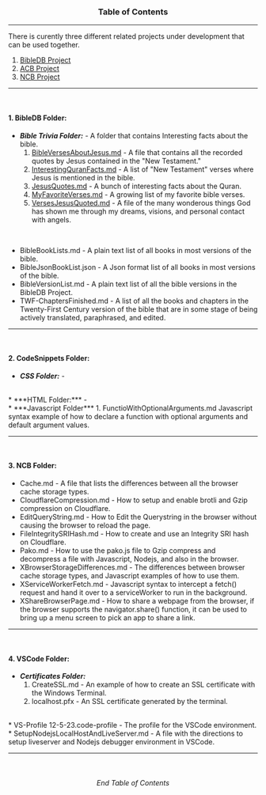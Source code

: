 <h3 align="center">Table of Contents</h3>

---
There is curently three different related projects under development that can be used together.
1. [BibleDB Project]()
2. [ACB Project]()
3. [NCB Project]()
---
<br>

#### 1. BibleDB Folder:
* ***Bible Trivia Folder:*** - A folder that contains Interesting facts about the bible.
    1. [BibleVersesAboutJesus.md](BibleDB-docs/Bible-Trivia/BibleVersesAboutJesus.md) - A file that contains all the recorded quotes by Jesus contained in the "New Testament."
    2. [InterestingQuranFacts.md](BibleDB-docs/Bible-Trivia/InterestingQuranFacts.md) - A list of "New Testament" verses where Jesus is mentioned in the bible.
    3. [JesusQuotes.md](BibleDB-docs/Bible-Trivia/JesusQuotes.md) - A bunch of interesting facts about the Quran.
    4. [MyFavoriteVerses.md](BibleDB-docs/Bible-Trivia/MyFavoriteVerses.md) - A growing list of my favorite bible verses.
    5. [VersesJesusQuoted.md](BibleDB-docs/Bible-Trivia/VersesJesusQuoted.md) - A file of the many wonderous things God has shown me through my dreams, visions, and personal contact with angels.

<br>

* BibleBookLists.md - A plain text list of all books in most versions of the bible.
* BibleJsonBookList.json - A Json format list of all books in most versions of the bible.
* BibleVersionList.md - A plain text list of all the bible versions in the BibleDB Project.
* TWF-ChaptersFinished.md - A list of all the books and chapters in the Twenty-First Century version of the bible that are in some stage of being actively translated, paraphrased, and edited.

---

<br>

#### 2. CodeSnippets Folder:

* ***CSS Folder:*** - 
<br>
* ***HTML Folder:*** - 
<br>
* ***Javascript Folder***        
    1. FunctioWithOptionalArguments.md
    Javascript syntax example of how to declare a function with optional arguments and default argument values.

---

<br>

#### 3. NCB Folder:

* Cache.md - A file that lists the differences between all the browser cache storage types.
* CloudflareCompression.md - How to setup and enable brotli and Gzip compression on Cloudflare.
* EditQueryString.md - How to Edit the Querystring in the browser without causing the browser to reload the page.
* FileIntegritySRIHash.md - How to create and use an Integrity SRI hash on Cloudflare.
* Pako.md - How to use the pako.js file to Gzip compress and decompress a file with Javascript, Nodejs, and also in the browser.
* XBrowserStorageDifferences.md - The differences between browser cache storage types, and Javascript examples of how to use them.
* XServiceWorkerFetch.md - Javascript syntax to intercept a fetch() request and hand it over to a serviceWorker to run in the background.
* XShareBrowserPage.md - How to share a webpage from the browser, if the browser supports the navigator.share() function, it can be used to bring up a menu screen to pick an app to share a link.
---

<br>

#### 4. VSCode Folder:

* ***Certificates Folder:***
    1. CreateSSL.md - An example of how to create an SSL certificate with the Windows Terminal.
    2. localhost.pfx - An SSL certificate generated by the terminal.
<br>
* VS-Profile 12-5-23.code-profile - The profile for the VSCode environment.
* SetupNodejsLocalHostAndLiveServer.md - A file with the directions to setup liveserver and Nodejs debugger environment in VSCode.

---

<br>

<H6 align="center">End Table of Contents</H6>